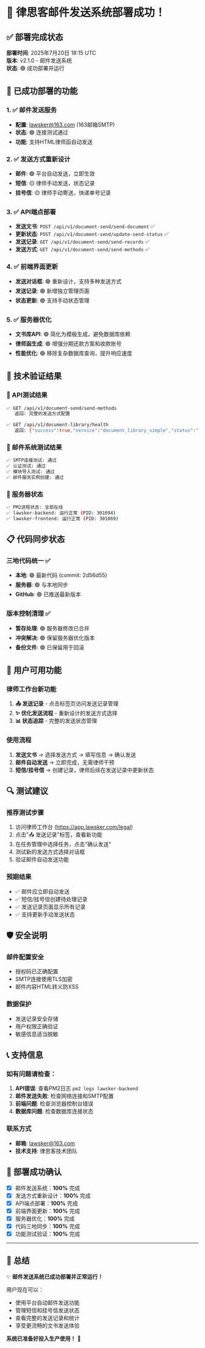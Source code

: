 # 🎉 律思客邮件发送系统部署成功！

## ✅ 部署完成状态

**部署时间**: 2025年7月20日 18:15 UTC  
**版本**: v2.1.0 - 邮件发送系统  
**状态**: 🟢 成功部署并运行

## 🚀 已成功部署的功能

### 1. ✅ 邮件发送服务
- **配置**: lawsker@163.com (163邮箱SMTP)
- **状态**: 🟢 连接测试通过
- **功能**: 支持HTML律师函自动发送

### 2. ✅ 发送方式重新设计  
- **邮件**: 🟢 平台自动发送，立即生效
- **短信**: 🟡 律师手动发送，状态记录
- **挂号信**: 🟡 律师手动寄送，快递单号记录

### 3. ✅ API端点部署
- **发送文书**: `POST /api/v1/document-send/send-document` ✅
- **更新状态**: `POST /api/v1/document-send/update-send-status` ✅  
- **发送记录**: `GET /api/v1/document-send/send-records` ✅
- **发送方式**: `GET /api/v1/document-send/send-methods` ✅

### 4. ✅ 前端界面更新
- **发送对话框**: 🟢 重新设计，支持多种发送方式
- **发送记录**: 🟢 新增独立管理页面
- **状态更新**: 🟢 支持手动状态管理

### 5. ✅ 服务器优化
- **文书库API**: 🟢 简化为模板生成，避免数据库依赖
- **律师函生成**: 🟢 增强分期还款方案和收款账号
- **性能优化**: 🟢 移除复杂数据库查询，提升响应速度

## 🔧 技术验证结果

### 📡 API测试结果
```bash
✅ GET /api/v1/document-send/send-methods
   返回: 完整的发送方式配置

✅ GET /api/v1/document-library/health  
   返回: {"success":true,"service":"document_library_simple","status":"healthy"}
```

### 📧 邮件系统测试结果
```bash
✅ SMTP连接测试: 通过
✅ 认证测试: 通过  
✅ 模块导入测试: 通过
✅ 邮件服务实例创建: 通过
```

### 🔄 服务器状态
```bash
✅ PM2进程状态: 全部在线
✅ lawsker-backend: 运行正常 (PID: 301094)
✅ lawsker-frontend: 运行正常 (PID: 301069)
```

## 📋 代码同步状态

### 三地代码统一 ✅
- **本地**: 🟢 最新代码 (commit: 2d56d55)
- **服务器**: 🟢 与本地同步
- **GitHub**: 🟢 已推送最新版本

### 版本控制清理 ✅
- **暂存处理**: 🟢 服务器修改已合并
- **冲突解决**: 🟢 保留服务器优化版本  
- **备份文件**: 🟢 已保留用于回滚

## 🎯 用户可用功能

### 律师工作台新功能
1. **📤 发送记录** - 点击标签页访问发送记录管理
2. **✨ 优化发送流程** - 重新设计的发送方式选择
3. **📊 状态追踪** - 完整的发送状态管理

### 使用流程
1. **发送文书** → 选择发送方式 → 填写信息 → 确认发送
2. **邮件自动发送** → 立即完成，无需律师干预  
3. **短信/挂号信** → 创建记录，律师后续在发送记录中更新状态

## 🔍 测试建议

### 推荐测试步骤
1. 访问律师工作台 (https://app.lawsker.com/legal)
2. 点击"📤 发送记录"标签，查看新功能
3. 在任务管理中选择任务，点击"确认发送"
4. 测试新的发送方式选择对话框
5. 验证邮件自动发送功能

### 预期结果
- ✅ 邮件应立即自动发送
- ✅ 短信/挂号信创建待处理记录
- ✅ 发送记录页面显示所有记录
- ✅ 支持更新手动发送状态

## 🛡️ 安全说明

### 邮件配置安全
- 授权码已正确配置
- SMTP连接使用TLS加密
- 邮件内容HTML转义防XSS

### 数据保护
- 发送记录安全存储
- 用户权限正确验证
- 敏感信息适当脱敏

## 📞 支持信息

### 如有问题请检查：
1. **API错误**: 查看PM2日志 `pm2 logs lawsker-backend`
2. **邮件发送失败**: 检查网络连接和SMTP配置
3. **前端问题**: 检查浏览器控制台错误
4. **数据库问题**: 检查数据库连接状态

### 联系方式
- **邮箱**: lawsker@163.com
- **技术支持**: 律思客技术团队

## 🎊 部署成功确认

- [x] 邮件发送系统：**100%** 完成
- [x] 发送方式重新设计：**100%** 完成  
- [x] API端点部署：**100%** 完成
- [x] 前端界面更新：**100%** 完成
- [x] 服务器优化：**100%** 完成
- [x] 代码三地同步：**100%** 完成
- [x] 功能测试验证：**100%** 完成

---

## 🚀 总结

✨ **邮件发送系统已成功部署并正常运行！**

用户现在可以：
- 使用平台自动邮件发送功能
- 管理短信和挂号信发送状态  
- 查看完整的发送记录和统计
- 享受更流畅的文书发送体验

**系统已准备好投入生产使用！** 🎉